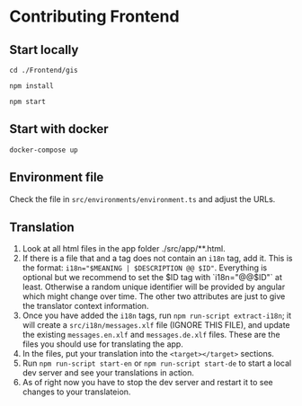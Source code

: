 # Contributing Frontend

## Start locally

```
cd ./Frontend/gis

npm install

npm start
```

## Start with docker

```
docker-compose up
```

## Environment file

Check the file in `src/environments/environment.ts` and adjust the URLs.

## Translation

1. Look at all html files in the app folder ./src/app/**.html.
2. If there is a file that and a tag does not contain an `i18n` tag, add it. This is the format: `i18n="$MEANING | $DESCRIPTION @@ $ID"`.
Everything is optional but we recommend to set the $ID tag with `i18n="@@$ID"` at least. Otherwise a random unique identifier will be provided by angular which might change over time. The other two attributes are just to give the translator context information.
3. Once you have added the `i18n` tags, run `npm run-script extract-i18n`; it will create a `src/i18n/messages.xlf` file (IGNORE THIS FILE), and update the existing `messages.en.xlf` and `messages.de.xlf` files. These are the files you should use for translating the app.
4. In the files, put your translation into the `<target></target>` sections.
5. Run `npm run-script start-en` or `npm run-script start-de` to start a local dev server and see your translations in action.
6. As of right now you have to stop the dev server and restart it to see changes to your translateion.